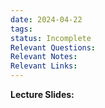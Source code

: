 ```yaml
---
date: 2024-04-22
tags: 
status: Incomplete
Relevant Questions: 
Relevant Notes: 
Relevant Links:
---
```

**Lecture Slides:**
